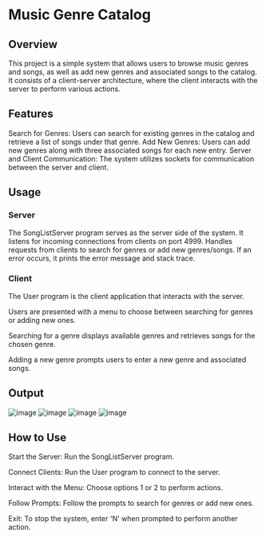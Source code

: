 # Music Genre Catalog
## Overview
This project is a simple system that allows users to browse music genres and songs, as well as add new genres and associated songs to the catalog. It consists of a client-server architecture, where the client interacts with the server to perform various actions.

## Features
Search for Genres: Users can search for existing genres in the catalog and retrieve a list of songs under that genre.
Add New Genres: Users can add new genres along with three associated songs for each new entry.
Server and Client Communication: The system utilizes sockets for communication between the server and client.

## Usage
### Server
The SongListServer program serves as the server side of the system.
It listens for incoming connections from clients on port 4999.
Handles requests from clients to search for genres or add new genres/songs.
If an error occurs, it prints the error message and stack trace.

### Client
The User program is the client application that interacts with the server.

Users are presented with a menu to choose between searching for genres or adding new ones.

Searching for a genre displays available genres and retrieves songs for the chosen genre.

Adding a new genre prompts users to enter a new genre and associated songs.

## Output
![image](https://github.com/jesrene/Music-Genre-Catalogue/assets/86104103/19c00f2b-e759-418e-8925-733e9b4b408d)
![image](https://github.com/jesrene/Music-Genre-Catalogue/assets/86104103/66234010-3167-41ec-8dde-2ffcb977d869)
![image](https://github.com/jesrene/Music-Genre-Catalogue/assets/86104103/4d579fc5-d834-4160-b3d5-f1994ef0bb94)
![image](https://github.com/jesrene/Music-Genre-Catalogue/assets/86104103/85967603-6c3c-48e2-aaee-d62e1993eb69)



## How to Use
Start the Server: Run the SongListServer program.

Connect Clients: Run the User program to connect to the server.

Interact with the Menu: Choose options 1 or 2 to perform actions.

Follow Prompts: Follow the prompts to search for genres or add new ones.

Exit: To stop the system, enter 'N' when prompted to perform another action.

